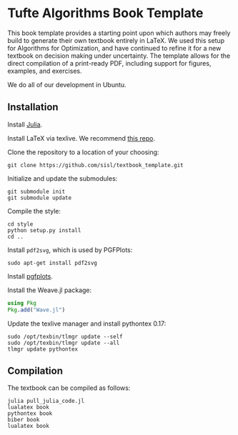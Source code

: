 # Tufte Algorithms Book Template

This book template provides a starting point upon which authors may freely build to generate their own textbook entirely in LaTeX.
We used this setup for Algorithms for Optimization, and have continued to refine it for a new textbook on decision making under uncertainty.
The template allows for the direct compilation of a print-ready PDF, including support for figures, examples, and exercises.

We do all of our development in Ubuntu.

## Installation

Install [Julia](https://julialang.org/downloads/platform.html).

Install LaTeX via texlive. We recommend [this repo](https://github.com/scottkosty/install-tl-ubuntu).

Clone the repository to a location of your choosing:
```
git clone https://github.com/sisl/textbook_template.git
```

Initialize and update the submodules:
```
git submodule init
git submodule update
```

Compile the style:
```
cd style
python setup.py install
cd ..
```

Install `pdf2svg`, which is used by PGFPlots:
```
sudo apt-get install pdf2svg
```

Install [pgfplots](https://ctan.org/pkg/pgfplots).

Install the Weave.jl package:
```julia
using Pkg
Pkg.add("Wave.jl")
```

Update the texlive manager and install pythontex 0.17:
```
sudo /opt/texbin/tlmgr update --self
sudo /opt/texbin/tlmgr update --all
tlmgr update pythontex
```

## Compilation

The textbook can be compiled as follows:
```
julia pull_julia_code.jl
lualatex book
pythontex book
biber book
lualatex book
```
